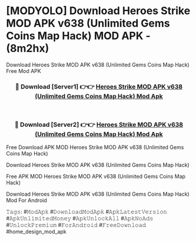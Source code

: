 # [MODYOLO] Download Heroes Strike MOD APK v638 (Unlimited Gems Coins Map Hack) MOD APK - (8m2hx)
Download Heroes Strike MOD APK v638 (Unlimited Gems Coins Map Hack) Free Mod APK

<div align="center">
<h3>🔴 Download [Server1] 👉👉 <a href="https://apk-comot.site?title=Heroes_Strike_MOD_APK_v638_(Unlimited_Gems_Coins_Map_Hack)">Heroes Strike MOD APK v638 (Unlimited Gems Coins Map Hack) Mod Apk</a></h3><br>

<h3>🔴 Download [Server2] 👉👉 <a href="https://apk-comot.site?title=Heroes_Strike_MOD_APK_v638_(Unlimited_Gems_Coins_Map_Hack)">Heroes Strike MOD APK v638 (Unlimited Gems Coins Map Hack) Mod Apk</a></h3>
</div>


Free Download APK MOD Heroes Strike MOD APK v638 (Unlimited Gems Coins Map Hack)

Download Heroes Strike MOD APK v638 (Unlimited Gems Coins Map Hack) 

Free APK MOD Heroes Strike MOD APK v638 (Unlimited Gems Coins Map Hack) 

Download Heroes Strike MOD APK v638 (Unlimited Gems Coins Map Hack) Mod For Android

𝚃𝚊𝚐𝚜: #𝙼𝚘𝚍𝙰𝚙𝚔 #𝙳𝚘𝚠𝚗𝚕𝚘𝚊𝚍𝙼𝚘𝚍𝙰𝚙𝚔 #𝙰𝚙𝚔𝙻𝚊𝚝𝚎𝚜𝚝𝚅𝚎𝚛𝚜𝚒𝚘𝚗 #𝙰𝚙𝚔𝚄𝚗𝚕𝚒𝚖𝚒𝚝𝚎𝚍𝙼𝚘𝚗𝚎𝚢 #𝙰𝚙𝚔𝚄𝚗𝚕𝚘𝚌𝚔𝙰𝚕𝚕 #𝙰𝚙𝚔𝙽𝚘𝙰𝚍𝚜 #𝚄𝚗𝚕𝚘𝚌𝚔𝙿𝚛𝚎𝚖𝚒𝚞𝚖 #𝙵𝚘𝚛𝙰𝚗𝚍𝚛𝚘𝚒𝚍 #𝙵𝚛𝚎𝚎𝙳𝚘𝚠𝚗𝚕𝚘𝚊𝚍 #home_design_mod_apk